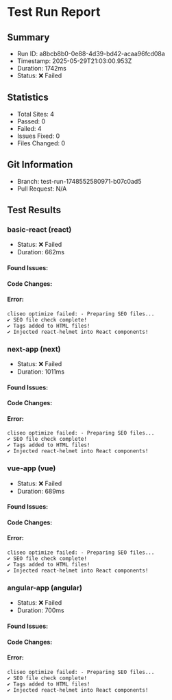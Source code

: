 # Test Run Report

## Summary
- Run ID: a8bcb8b0-0e88-4d39-bd42-acaa96fcd08a
- Timestamp: 2025-05-29T21:03:00.953Z
- Duration: 1742ms
- Status: ❌ Failed

## Statistics
- Total Sites: 4
- Passed: 0
- Failed: 4
- Issues Fixed: 0
- Files Changed: 0

## Git Information
- Branch: test-run-1748552580971-b07c0ad5
- Pull Request: N/A

## Test Results
### basic-react (react)
- Status: ❌ Failed
- Duration: 662ms

#### Found Issues:

#### Code Changes:

#### Error:
```
cliseo optimize failed: - Preparing SEO files...
✔ SEO file check complete!
✔ Tags added to HTML files!
✔ Injected react-helmet into React components!

```

### next-app (next)
- Status: ❌ Failed
- Duration: 1011ms

#### Found Issues:

#### Code Changes:

#### Error:
```
cliseo optimize failed: - Preparing SEO files...
✔ SEO file check complete!
✔ Tags added to HTML files!
✔ Injected react-helmet into React components!

```

### vue-app (vue)
- Status: ❌ Failed
- Duration: 689ms

#### Found Issues:

#### Code Changes:

#### Error:
```
cliseo optimize failed: - Preparing SEO files...
✔ SEO file check complete!
✔ Tags added to HTML files!
✔ Injected react-helmet into React components!

```

### angular-app (angular)
- Status: ❌ Failed
- Duration: 700ms

#### Found Issues:

#### Code Changes:

#### Error:
```
cliseo optimize failed: - Preparing SEO files...
✔ SEO file check complete!
✔ Tags added to HTML files!
✔ Injected react-helmet into React components!

```

